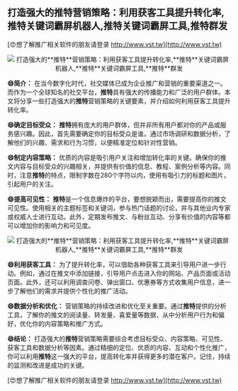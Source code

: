 ## **打造强大的**推特**营销策略：利用获客工具提升转化率,**推特**关键词霸屏机器人,**推特**关键词霸屏工具,**推特**群发**

[😍想了解推广相关软件的朋友请登录 http://www.vst.tw](http://www.vst.tw)

 <center><img src="https://vst.tw/MP4/tuiguang/png/0.png" alt="打造强大的**推特**营销策略：利用获客工具提升转化率,**推特**关键词霸屏机器人,**推特**关键词霸屏工具,**推特**群发"></center>

**😄简介：**
在当今数字化时代，社交媒体已成为企业推广和营销的重要渠道之一。而作为一个全球知名的社交平台，**推特**具有强大的传播能力和广泛的用户群体。本文将分享一些打造强大的**推特**营销策略的关键要素，并介绍如何利用获客工具提升转化率。

**😄确定目标受众：**
**推特**拥有庞大的用户群体，但并非所有用户都对你的产品或服务感兴趣。因此，首先需要确定你的目标受众是谁。通过市场调研和数据分析，了解他们的兴趣、需求和行为习惯，以便精准定位和针对性营销。

**😄制定内容策略：**
优质的内容是吸引用户关注和增加转化率的关键。确保你的推文内容与目标受众的兴趣相关，并提供有价值的信息、教程、案例分析等内容。同时，注意**推特**的特点，限制字数在280个字符以内，使用有吸引力的标题和图片，引起用户的关注。

**😄提高可见性：**
**推特**是一个信息爆炸的平台，要想脱颖而出，需要提高你的推文可见性。使用相关的主题标签和关键词，参与热门话题的讨论，并与其他业内专家或权威人士进行互动。此外，定期发布推文、与粉丝互动、分享有价值的内容等都可以增加你的影响力和可见度。

 <center><img src="https://vst.tw/MP4/tuiguang/png/4.png" alt="打造强大的**推特**营销策略：利用获客工具提升转化率,**推特**关键词霸屏机器人,**推特**关键词霸屏工具,**推特**群发"></center>

**😄利用获客工具：**
为了提升转化率，可以借助各种获客工具来引导用户进一步行动。例如，通过在推文中添加链接，引导用户点击进入你的网站、产品页面或活动页面。此外，还可以利用调查问卷、弹出窗口、优惠券等方式收集用户信息，进一步了解他们的需求并提供个性化的推广活动。

**😄数据分析和优化：**
营销策略的持续改进和优化至关重要。通过**推特**提供的分析工具，了解你的推文的阅读量、转发量、喜爱量等数据，从中分析用户行为和偏好，优化你的内容策略和推广方式。

**😄结论：**
打造强大的**推特**营销策略需要综合考虑目标受众、内容策略、可见性、获客工具和数据分析等因素。通过精细的定位、优质的内容、互动和个性化推广，你可以利用**推特**这一强大的平台，提高转化率并获得更多的潜在客户。记住，持续的监测和改进是成功的关键。

[😍想了解推广相关软件的朋友请登录 http://www.vst.tw](http://www.vst.tw)



